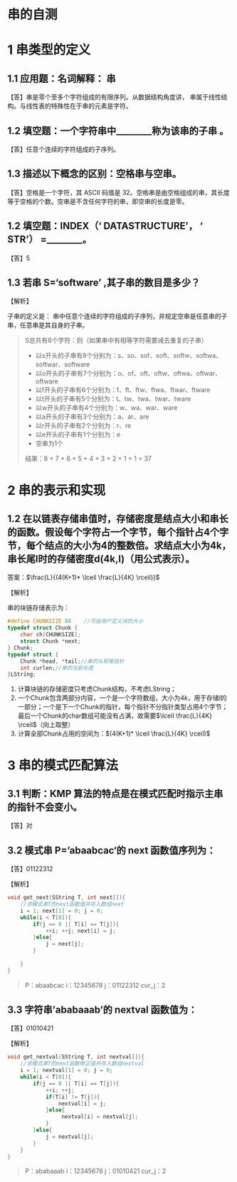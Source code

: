 # 串的自测

# 1 串类型的定义

## 1.1 应用题：名词解释： 串  

【答】串是零个至多个字符组成的有限序列。从数据结构角度讲， 串属于线性结构。与线性表的特殊性在于串的元素是字符。

## 1.2 填空题：一个字符串中________称为该串的子串 。  

【答】任意个连续的字符组成的子序列。

## 1.3 描述以下概念的区别：空格串与空串。

【答】空格是一个字符，其 ASCII 码值是 32。空格串是由空格组成的串，其长度等于空格的个数。空串是不含任何字符的串，即空串的长度是零。

## 1.2 填空题：INDEX（‘ DATASTRUCTURE’， ‘ STR’） =________。  

【答】5

## 1.3 若串 S=‘software’ ,其子串的数目是多少？

【解析】

子串的定义是： 串中任意个连续的字符组成的子序列，并规定空串是任意串的子串，任意串是其自身的子串。

> S总共有8个字符：则（如果串中有相等字符需要减去重复的子串）
>
> - 以s开头的子串有8个分别为：s、so、sof、soft、softw、softwa、softwar、software
> - 以o开头的子串有7个分别为：o、of、oft、oftw、oftwa、oftwar、oftware
> - 以f开头的子串有6个分别为：f、ft、ftw、ftwa、ftwar、ftware
> - 以t开头的子串有5个分别为：t、tw、twa、twar、tware
> - 以w开头的子串有4个分别为：w、wa、war、ware
> - 以a开头的子串有3个分别为：a、ar、are
> - 以r开头的子串有2个分别为：r、re
> - 以e开头的子串有1个分别为：e
> - 空串为1个
>
> 结果：8 + 7 + 6 + 5 + 4 + 3 + 2 + 1 + 1 = 37

# 2 串的表示和实现

## 1.2 在以链表存储串值时，存储密度是结点大小和串长的函数。假设每个字符占一个字节，每个指针占4个字节，每个结点的大小为4的整数倍。求结点大小为4k，串长尾l时的存储密度d(4k,l)（用公式表示）。

答案：$\frac{L}{(4(K+1)* \lceil \frac{L}{4K} \rceil)}$

【解析】

串的块链存储表示为：

```c
#define CHUNKSIZE 80	//可由用户定义块的大小
typedef struct Chunk {
    char ch[CHUNKSIZE];
    struct Chunk *next;
} Chunk;
typedef struct {
    Chunk *head, *tail;//串的头和尾指针
    int curlen;//串的当前长度
}LString;
```

1. 计算块链的存储密度只考虑Chunk结构，不考虑LString；
2. 一个Chunk包含两部分内容，一个是一个字符数组，大小为$4k$，用于存储$l$的一部分；一个是下一个Chunk的指针，每个指针不分指针类型占用4个字节；最后一个Chunk的char数组可能没有占满，故需要$\lceil \frac{L}{4K} \rceil$（向上取整）
3. 计算全部Chunk占用的空间为：$(4(K+1)* \lceil \frac{L}{4K} \rceil)$

# 3 串的模式匹配算法

## 3.1 判断：KMP 算法的特点是在模式匹配时指示主串的指针不会变小。

【答】对

## 3.2 模式串 P=’abaabcac‘的 next 函数值序列为：

【答】01122312

【解析】

```c
void get_next(SString T, int next[]){
    //求模式串T的next函数值并存入数组next
    i = 1; next[1] = 0; j = 0;
    while(i < T[0]){
        if(j == 0 || T[i] == T[j]){
            ++i; ++j; next[i] = j;
        }else{
            j = next[j];
        }
        
    }
}
```

> P：abaabcac
> i：12345678
> j：01122312
> cur_j：2

## 3.3 字符串’ababaaab’的 nextval 函数值为：

【答】01010421

【解析】

```c
void get_nextval(SString T, int nextval[]){
    //求模式串T的next函数修正值并存入数组nextval
    i = 1; nextval[1] = 0; j = 0;
    while(i < T[0]){
        if(j == 0 || T[i] == T[j]){
            ++i; ++j;
            if(T[i] != T[j]){
                nextval[i] = j;
            }else{
                 nextval[i] = nextval[j];
            }
        }else{
            j = nextval[j];
        }
    }
}
```

> P：ababaaab
> i：12345678
> j：01010421
> cur_j：2